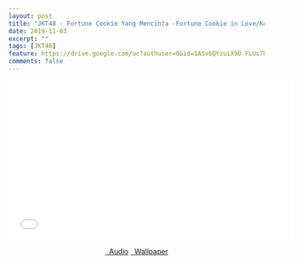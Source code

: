 ```yaml
---
layout: post
title: "JKT48 - Fortune Cookie Yang Mencinta -Fortune Cookie in Love/Koisuru Fortune Cookie- ♩ = 123"
date: 2019-11-03
excerpt: ""
tags: [JKT48]
feature: https://drive.google.com/uc?authuser=0&id=1ASv6QYzuiX9O-FLUs78sRBfT8VE6ZJhP&export=download
comments: false
---
```

<iframe width="560" height="315" src="//www.youtube.com/embed/h3lWaSakPug" frameborder="0"> </iframe>
<center>
<figure class="half">
<a href="https://drive.google.com/uc?authuser=0&id=1AfWncQYwMFDMLi9WwaVJqjxQ0q-kUSOd&export=download" class="btn" target="_blank" rel="noopener noreferrer"><i class="fa fa-caret-down"></i> &nbsp; Audio</a>
<a href="https://drive.google.com/uc?authuser=0&id=1ASv6QYzuiX9O-FLUs78sRBfT8VE6ZJhP&export=download" class="btn" target="_blank" rel="noopener noreferrer"><i class="fa fa-caret-down"></i> &nbsp; Wallpaper</a>
</figure>
</center>
